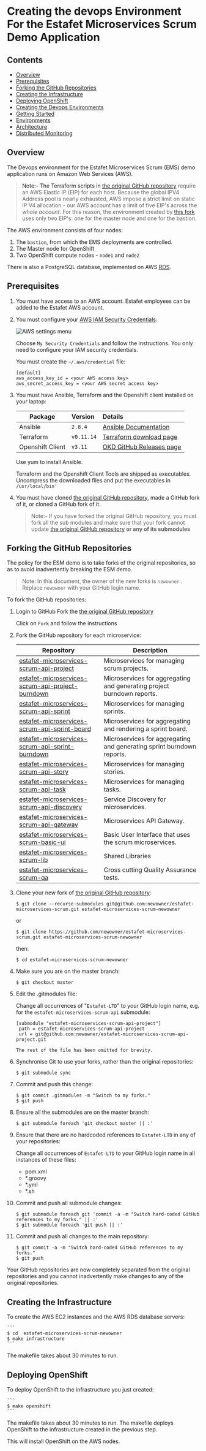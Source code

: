 # Creating the devops Environment For the Estafet Microservices Scrum Demo Application
## Contents

* [Overview](https://github.com/stericbro/estafet-microservices-scrum#overview)
* [Prerequisites](https://github.com/stericbro/estafet-microservices-scrum#prerequisites)
* [Forking the GitHub Repositories](https://github.com/stericbro/estafet-microservices-scrum#forking-the-github-repositories)
* [Creating the Infrastructure](https://github.com/stericbro/estafet-microservices-scrum#creating-the-infrastructure)
* [Deploying OpenShift](https://github.com/stericbro/estafet-microservices-scrum#deploying-openshift)
* [Creating the Devops Environments](https://github.com/stericbro/estafet-microservices-scrum#procedure)
* [Getting Started](https://github.com/stericbro/estafet-microservices-scrum#getting-started)
* [Environments](https://github.com/stericbro/estafet-microservices-scrum#environments)
* [Architecture](https://github.com/stericbro/estafet-microservices-scrum#architecture)
* [Distributed Monitoring](https://github.com/stericbro/estafet-microservices-scrum#distributed-monitoring)

## <a name="overview"/>Overview

The Devops environment for the Estafet Microservices Scrum (EMS) demo application runs on Amazon Web Services (AWS).

> Note:- The Terraform scripts in [the original GitHub repository](https://github.com/Estafet-Ltd/estafet-microservices-scrum "The original GitHub repository")
> require an AWS Elastic IP (EIP) for each host. Because the global IPV4 Address pool is nearly exhausted, AWS impose a
> strict limit on static IP V4 allocation - our AWS account has a limit of five EIP's across the _whole account_. For this
> reason, the environment created by [this fork](https://github.com/Estafet-Ltd/estafet-microservices-scrum "Steve Brown's Fork")
> uses only two EIP's: one for the master node and one for the bastion.

The AWS environment consists of four nodes:

1. The `bastion`, from which the EMS deployments are controlled.
1. The Master node for OpenShift
1. Two OpenShift compute nodes - `node1` and `node2`

There is also a PostgreSQL database, implemented on AWS [RDS](https://aws.amazon.com/rds/).

## <a name="prerequisites"/>Prerequisites

1. You must have access to an AWS account. Estafet employees can be added to the Estafet AWS account.

1. You must configure your [AWS IAM Security Credentials](https://eu-west-2.console.aws.amazon.com/console/home?region=eu-west-2# "AWS settings menu"):

   ![AWS settings menu](https://github.com/stericbro/estafet-microservices-scrum/blob/master/md_images/devops/aws_settings_menu.png)

   Choose `My Security Credentials` and follow the instructions. You only need to configure your IAM security credentials.
   
   You must create the `~/.aws/credential` file:
   
   ```
   [default]
   aws_access_key_id = <your AWS access key>
   aws_secret_access_key = <your AWS secret access key>
   ```

1. You must have Ansible, Terraform and the Openshift client installed on your laptop:

   | Package          | Version       | Details |
   | -------------    |:--------------|:--------|  
   | Ansible          | `2.8.4`       | [Ansible Documentation](https://docs.ansible.com/ansible/latest/installation_guide/intro_installation.html#latest-release-via-dnf-or-yum)
   | Terraform        | `v0.11.14`    | [Terraform download page](https://releases.hashicorp.com/terraform/0.11.14/terraform_0.11.14_linux_amd64.zip)
   | Openshift Client | `v3.11`       | [OKD GitHub Releases page](https://github.com/openshift/origin/releases/download/v3.11.0/openshift-origin-client-tools-v3.11.0-0cbc58b-linux-64bit.tar.gz)

   Use yum to install Ansible.

   Terraform and the Openshift Client Tools are shipped as executables. Uncompress the downloaded files and put the
   executables in `/usr/local/bin'`

1. You must have cloned [the original GitHub repository](https://github.com/Estafet-Ltd/estafet-microservices-scrum "The original GitHub repository"), made
a GitHub fork of it, or cloned a GitHub fork of it.

    > Note:-  If you have forked the original GitHub repository, you must fork all the sub modules and make sure that your fork
    > cannot update [the original GitHub repository](https://github.com/Estafet-Ltd/estafet-microservices-scrum "The original GitHub repository") __or any of its submodules__

## <a name="forking-the-github-repositories"/>Forking the GitHub Repositories

The policy for the ESM demo is to take forks of the original repositories, so as to avoid inadvertently breaking the ESM demo.

> Note: In this document, the owner of the new forks is `newowner` . Replace `newowner` with your GitHub login name.

To fork the GitHub repositories:

1. Login to GitHub Fork the [the original GitHub repository](https://github.com/Estafet-Ltd/estafet-microservices-scrum "The original GitHub repository")

   Click on `Fork` and follow the instructions

1. Fork the GitHub repository for each microservice:

    | Repository        | Description |
    | ----------------- |-------------|
    | [estafet-microservices-scrum-api-project](https://github.com/Estafet-LTD/estafet-microservices-scrum-api-project) | Microservices for managing scrum projects. |
    | [estafet-microservices-scrum-api-project-burndown](https://github.com/Estafet-LTD/estafet-microservices-scrum-api-project-burndown) | Microservices for aggregating and generating project burndown reports. |
    | [estafet-microservices-scrum-api-sprint](https://github.com/Estafet-LTD/estafet-microservices-scrum-api-sprint) | Microservices for managing sprints. |
    | [estafet-microservices-scrum-api-sprint-board](https://github.com/Estafet-LTD/estafet-microservices-scrum-api-sprint-board) | Microservices for aggregating and rendering a sprint board. |
    | [estafet-microservices-scrum-api-sprint-burndown](https://github.com/Estafet-LTD/estafet-microservices-scrum-api-sprint-burndown) | Microservices for aggregating and generating sprint burndown reports. |
    | [estafet-microservices-scrum-api-story](https://github.com/Estafet-LTD/estafet-microservices-scrum-api-story) | Microservices for managing stories. |
    | [estafet-microservices-scrum-api-task](https://github.com/Estafet-LTD/estafet-microservices-scrum-api-task) | Microservices for managing tasks. |
    | [estafet-microservices-scrum-api-discovery](https://github.com/Estafet-LTD/estafet-microservices-scrum-api-discovery) | Service Discovery for microservices. |
    | [estafet-microservices-scrum-api-gateway](https://github.com/Estafet-LTD/estafet-microservices-scrum-api-gateway) | Microservices API Gateway. |
    | [estafet-microservices-scrum-basic-ui](https://github.com/Estafet-LTD/estafet-microservices-scrum-basic-ui) | Basic User Interface that uses the scrum microservices. |
    | [estafet-microservices-scrum-lib](https://github.com/Estafet-LTD/estafet-microservices-scrum-lib) | Shared Libraries |
    | [estafet-microservices-scrum-qa](https://github.com/Estafet-LTD/estafet-microservices-scrum-qa) | Cross cutting Quality Assurance tests. |
      
1. Clone your new fork of [the original GitHub repository](https://github.com/Estafet-Ltd/estafet-microservices-scrum "The original GitHub repository"):

    ```
    $ git clone --recurse-submodules git@github.com:newowner/estafet-microservices-scrum.git estafet-microservices-scrum-newowner
    ```
    or 
    ```
    $ git clone https://github.com/newowner/estafet-microservices-scrum.git estafet-microservices-scrum-newowner
    ``` 
    then:
    ```
    $ cd estafet-microservices-scrum-newowner
    ``` 
    
1. Make sure you are on the master branch:

    ```
    $ git checkout master
    ``` 
1. Edit the .gitmodules file:

   Change all occurrences of "`Estafet-LTD`" to your GitHub login name, e.g. for the `estafet-microservices-scrum-api` 
   submodule:
   
   ```
   [submodule "estafet-microservices-scrum-api-project"]
    path = estafet-microservices-scrum-api-project
    url = git@github.com:newowner/estafet-microservices-scrum-api-project.git
   
   The rest of the file has been omitted for brevity.
    ```
1. Synchronise Git to use your forks, rather than the original repositories:

    ```
    $ git submodule sync
    ```
1.  Commit and push this change:

    ```
    $ git commit .gitmodules -m "Switch to my forks."
    $ git push
    ```
1. Ensure all the submodules are on the master branch:

    ```
    $ git submodule foreach 'git checkout master || :'
    ``` 
1. Ensure that there are no hardcoded references to `Estafet-LTD` in any of your repositories:

    Change all occurrences of `Estafet-LTD` to your GitHub login name in all instances of these files:
    
    * pom.xml
    * *.groovy
    * *.yml
    * *.sh

1. Commit and push all submodule changes:

    ```
    $ git submodule foreach git 'commit -a -m "Switch hard-coded GitHub references to my forks." || :'
    $ git submodule foreach 'git push || :'
    ```

1. Commit and push all changes to the main repository:

    ```
    $ git commit -a -m "Switch hard-coded GitHub references to my forks."
    $ git push
    ```

Your GitHub repositories are now completely separated from the original repositories and you cannot inadvertently make changes
to any of the original repositories.

## <a name="creating-the-infrastructure"/>Creating the Infrastructure

To create the AWS EC2 instances and the AWS RDS database servers:

    ```
    $ cd  estafet-microservices-scrum-newowner
    $ make infrastructure
    ```
 The makefile takes about 30 minutes to run.
 
 ## <a name="deploying-openshift"/>Deploying OpenShift

To deploy OpenShift to the infrastructure you just created:

    ```
    $ make openshift
    ```
 The makefile takes about 30 minutes to run. The makefile deploys OpenShift to the infrastructure created in the
 previous step.
 
 This will install OpenShift on the AWS nodes.
 
 
 